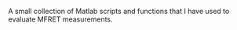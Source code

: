 A small collection of Matlab scripts and functions that I have used to evaluate MFRET measurements.
